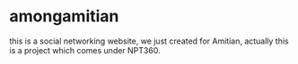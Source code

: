 # amongamitian
this is a social networking website, we just created for Amitian, actually this is a project which comes under NPT360.
